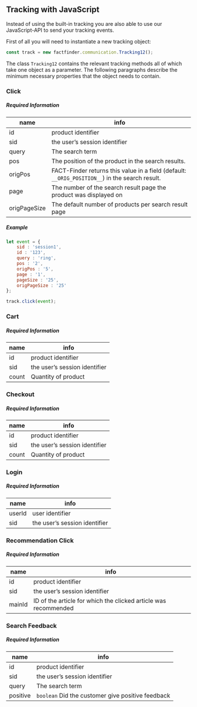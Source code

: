 ## Tracking with JavaScript

Instead of using the built-in tracking you are also able to use our
JavaScript-API to send your tracking events.

First of all you will need to instantiate a new tracking object:
```Javascript
const track = new factfinder.communication.Tracking12();
```

The class `Tracking12` contains the relevant tracking methods all of which
take one object as a parameter. The following paragraphs describe the
minimum necessary properties that the object needs to contain.


### Click

##### Required Information

| name         	| info 	                                                                                            |
|--------------	|-------------------------------------------------------------------------------------------------- |
| id           	| product identifier	                                                                            |
| sid          	| the user’s session identifier	                                                                    |
| query        	| The search term            	                                                                    |
| pos          	| The position of the product in the search results.    	                                        |
| origPos      	| FACT-Finder returns this value in a field (default: `__ORIG_POSITION__`) in the search result.    |
| page         	| The number of the search result page the product was displayed on                                 |
| origPageSize 	| The default number of products per search result page                                          	|

##### Example

```Javascript
let event = {
    sid : 'session1',
    id : '123',
    query : 'ring',
    pos : '2',
    origPos : '5',
    page : '1',
    pageSize : '25',
    origPageSize : '25'
};

track.click(event);
```

### Cart

##### Required Information

| name         	| info 	                        |
|--------------	|------------------------------	|
| id           	| product identifier            |
| sid          	| the user’s session identifier	|
| count        	| Quantity of product        	|

### Checkout

##### Required Information

| name         	| info 	                        |
|--------------	|------------------------------	|
| id           	| product identifier            |
| sid          	| the user’s session identifier	|
| count        	| Quantity of product        	|

### Login

##### Required Information

| name         	| info 	                        |
|--------------	|------------------------------	|
| userId        | user identifier            	|
| sid          	| the user’s session identifier	|

### Recommendation Click

##### Required Information

| name         	| info 	                                                            |
|--------------	|------------------------------------------------------------------	|
| id           	| product identifier                 	                            |
| sid          	| the user’s session identifier     	                            |
| mainId       	| ID of the article for which the clicked article was recommended   |

### Search Feedback

##### Required Information

| name         	| info 	                                            |
|--------------	|--------------------------------------------------	|
| id           	| product identifier     	                        |
| sid          	| the user’s session identifier    	                |
| query       	| The search term                	                |
| positive     	| `boolean` Did the customer give positive feedback	|

